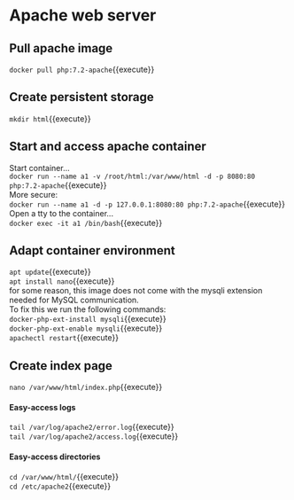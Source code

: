 
# Apache web server

## Pull apache image
`docker pull php:7.2-apache`{{execute}}  

## Create persistent storage
`mkdir html`{{execute}}  

## Start and access apache container
Start container...  
`docker run --name a1 -v /root/html:/var/www/html -d -p 8080:80 php:7.2-apache`{{execute}}  
More secure:  
`docker run --name a1 -d -p 127.0.0.1:8080:80 php:7.2-apache`{{execute}}  
Open a tty to the container...  
`docker exec -it a1 /bin/bash`{{execute}}  

## Adapt container environment
`apt update`{{execute}}  
`apt install nano`{{execute}}  
for some reason, this image does not come with the mysqli extension needed for MySQL communication.  
To fix this we run the following commands:  
`docker-php-ext-install mysqli`{{execute}}  
`docker-php-ext-enable mysqli`{{execute}}  
`apachectl restart`{{execute}}  
## Create index page
`nano /var/www/html/index.php`{{execute}}  

#### Easy-access logs
`tail /var/log/apache2/error.log`{{execute}}  
`tail /var/log/apache2/access.log`{{execute}}  
#### Easy-access directories
`cd /var/www/html/`{{execute}}  
`cd /etc/apache2`{{execute}}  
